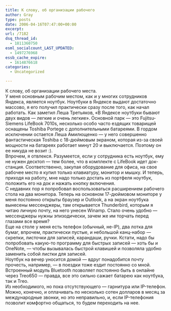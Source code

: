 ```yaml
---
title: К слову, об организации рабочего
author: Gray
type: posts
date: 2006-04-16T07:47:00+00:00
excerpt:
url: /7182
dsq_thread_id:
  - 1811360750
esml_socialcount_LAST_UPDATED:
  - 1497276968
essb_cache_expire:
  - 1614876618
categories:
  - Uncategorized

---
```








К слову, об организации рабочего места.  
У меня основным рабочим местом, как и у многих сотрудников Яндекса, является ноутбук. Ноутбуки в Яндексе выдают достаточно массово, я его получил практически сразу после того, как начал работать. Как заметил Леша Третьяков, &#171;В Яндексе ноутбуки бывают двух видов &#8212; легкие и очень легкие&#187;. Основной парк &#8212; это Fujitsu-Siemens LifeBook 7010s, несколько особо часто ездящих товарищей оснащены Toshiba Portege с дополнительными батареями. В гордом исключении остается Леша Амилющенко &#8212; у него совершенно фантастическая Toshiba с 18-дюймовым экраном, которая из-за своей мощности на батареях работает минут 20 и выключается. Поэтому он ее никуда не возит :).  
Впрочем, я отвлекся. Разумеется, если у сотрудника есть ноутбук, ему не нужен десктоп &#8212; тем более, что в комплекте с LifeBook идет док-станция. Соответственно, закупая оборудование для офиса, на свое рабочее место я купил только клавиатуру, монитор и мышку. И теперь, приходя на работу, мне надо только достать из портфеля ноутбук, положить его на док и нажать кнопку включения.  
С недавних пор я попробовал воспользоваться расширением рабочего стола на два монитора. Теперь на основном 17-дюймовом мониторе у меня постоянно открыты браузер и Outlook, а на экран ноутбука вынесены мессенджеры, там открывается Thunderbird, которым я читаю личную почту, на него унесен Winamp. Стало очень удобно &#8212; мессенджеры нужны эпизодически, зачем же им торчать перед глазами все время?  
Еще на столе у меня есть телефон (обычный, не-IP), два лотка для бумаг, впрочем, практически пустые, и небольшой канц-набор &#8212; скрепки, листочки для записей, карандаши, ручки. Кстати, надо бы попробовать какую-то программу для быстрых записей &#8212; хоть бы и OneNote, &#8212; чтобы вызывалась быстрой клавишей и позволяла удобно заменить собой листки для записей.  
Ноутбук на вечер уносится домой &#8212; вдруг понадобится почту прочесть, например, &#8212; в поездки тоже ездит постоянно со мной. Встроенный модуль Bluetooth позволяет постоянно быть в онлайне через Treo650 &#8212; правда, все это сильно сажает батарею как ноутбука, так и Treo.  
Из необходимого, но пока отсутствующего &#8212; гарнитура или IP-телефон. Можно, конечно, и оплачивать по несколько сотен долларов в месяц за международные звонки, но это неправильно, и, если IP-телефония позволит комфортно общаться, то будем переходить на нее.